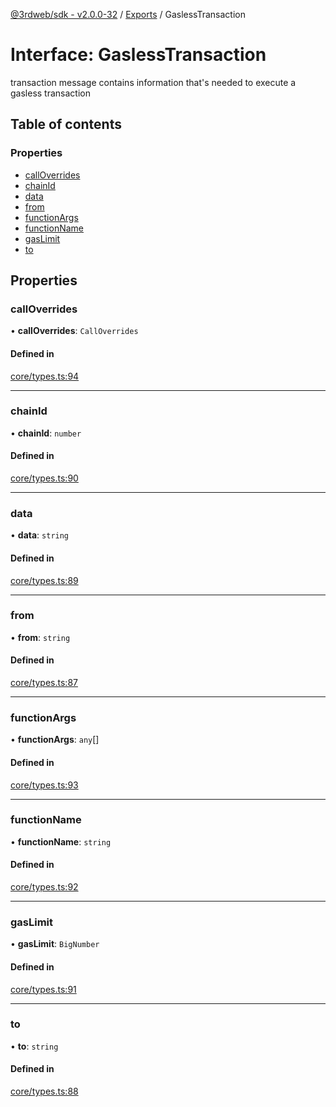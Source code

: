 [@3rdweb/sdk - v2.0.0-32](../README.md) / [Exports](../modules.md) / GaslessTransaction

# Interface: GaslessTransaction

transaction message contains information that's needed to execute a gasless transaction

## Table of contents

### Properties

- [callOverrides](GaslessTransaction.md#calloverrides)
- [chainId](GaslessTransaction.md#chainid)
- [data](GaslessTransaction.md#data)
- [from](GaslessTransaction.md#from)
- [functionArgs](GaslessTransaction.md#functionargs)
- [functionName](GaslessTransaction.md#functionname)
- [gasLimit](GaslessTransaction.md#gaslimit)
- [to](GaslessTransaction.md#to)

## Properties

### callOverrides

• **callOverrides**: `CallOverrides`

#### Defined in

[core/types.ts:94](https://github.com/nftlabs/nftlabs-sdk-ts/blob/2a7690c/src/core/types.ts#L94)

___

### chainId

• **chainId**: `number`

#### Defined in

[core/types.ts:90](https://github.com/nftlabs/nftlabs-sdk-ts/blob/2a7690c/src/core/types.ts#L90)

___

### data

• **data**: `string`

#### Defined in

[core/types.ts:89](https://github.com/nftlabs/nftlabs-sdk-ts/blob/2a7690c/src/core/types.ts#L89)

___

### from

• **from**: `string`

#### Defined in

[core/types.ts:87](https://github.com/nftlabs/nftlabs-sdk-ts/blob/2a7690c/src/core/types.ts#L87)

___

### functionArgs

• **functionArgs**: `any`[]

#### Defined in

[core/types.ts:93](https://github.com/nftlabs/nftlabs-sdk-ts/blob/2a7690c/src/core/types.ts#L93)

___

### functionName

• **functionName**: `string`

#### Defined in

[core/types.ts:92](https://github.com/nftlabs/nftlabs-sdk-ts/blob/2a7690c/src/core/types.ts#L92)

___

### gasLimit

• **gasLimit**: `BigNumber`

#### Defined in

[core/types.ts:91](https://github.com/nftlabs/nftlabs-sdk-ts/blob/2a7690c/src/core/types.ts#L91)

___

### to

• **to**: `string`

#### Defined in

[core/types.ts:88](https://github.com/nftlabs/nftlabs-sdk-ts/blob/2a7690c/src/core/types.ts#L88)
